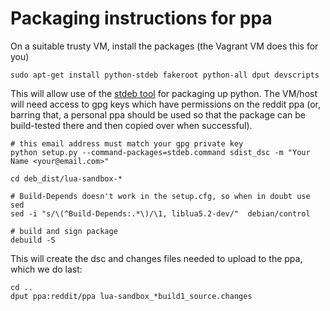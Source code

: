# Packaging instructions for ppa

On a suitable trusty VM, install the packages (the Vagrant VM does this for you)

```shell
sudo apt-get install python-stdeb fakeroot python-all dput devscripts
```

This will allow use of the [stdeb tool](https://github.com/astraw/stdeb/) for
packaging up python.  The VM/host will need access to gpg keys which have
permissions on the reddit ppa (or, barring that, a personal ppa should be used
so that the package can be build-tested there and then copied over when
successful).

```shell
# this email address must match your gpg private key
python setup.py --command-packages=stdeb.command sdist_dsc -m "Your Name <your@email.com>"

cd deb_dist/lua-sandbox-*

# Build-Depends doesn't work in the setup.cfg, so when in doubt use sed
sed -i "s/\(^Build-Depends:.*\)/\1, liblua5.2-dev/"  debian/control

# build and sign package
debuild -S
```

This will create the dsc and changes files needed to upload to the ppa, which we do last:

```shell
cd ..
dput ppa:reddit/ppa lua-sandbox_*build1_source.changes
```
